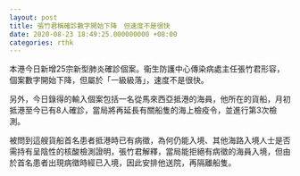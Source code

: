 ```yaml
---
layout: post
title: 張竹君稱確診數字開始下降　但速度不是很快
date: 2020-08-23 18:49:25.000000000 +08:00
categories: rthk
---
```


本港今日新增25宗新型肺炎確診個案。衞生防護中心傳染病處主任張竹君形容，個案數字開始下降，但屬於「一級級落」，速度不是很快。

另外，今日錄得的輸入個案包括一名從馬來西亞抵港的海員，他所在的貨船，月初抵港至今已有8人確診，當局將再延長有關船隻的海上檢疫令，並進行第3次檢測。

被問到這艘貨船首名患者抵港時已有病徵，為何仍能入境、其他海路入境人士是否需持有呈陰性的核酸檢測證明，張竹君解釋，當局能拒絕有病徵的海員入境，但由於首名患者出現病徵時經已入境，因此安排他送院，再隔離船隻。
